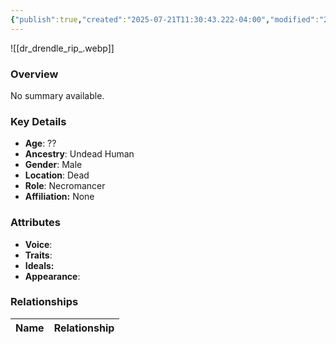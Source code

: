 ```yaml
---
{"publish":true,"created":"2025-07-21T11:30:43.222-04:00","modified":"2025-07-25T11:47:41.567-04:00","published":"2025-07-25T11:47:41.567-04:00","cssclasses":"","Age":"??","Ancestry":"Undead Human","Gender":"Male","Location":["Dead"],"Role":["Necromancer"],"Affiliation":["None"],"Appearances":["[[-The High Rollers Campaign-]]"]}
---
```



![[dr_drendle_rip_.webp]]

### Overview
No summary available.

### Key Details
- **Age**: ??
- **Ancestry**: Undead Human
- **Gender**: Male
- **Location**: Dead
- **Role**: Necromancer
- **Affiliation:** None

### Attributes
- **Voice**: 
- **Traits**: 
- **Ideals:** 
- **Appearance**:

### Relationships

| Name  | Relationship |
| ----- | ------------ |
